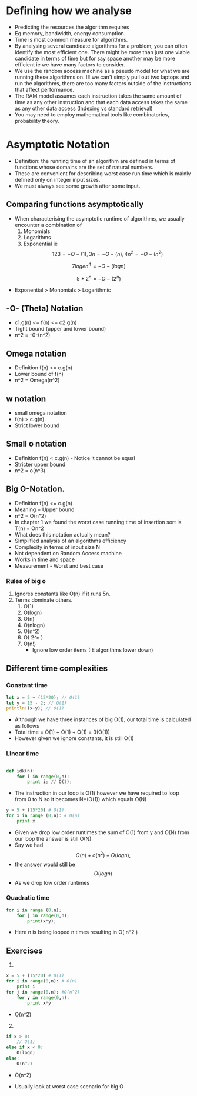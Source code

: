 # Defining how we analyse

- Predicting the resources the algorithm requires
- Eg memory, bandwidth, energy consumption.
- Time is most common measure for algorithms.
- By analysing several candidate algorithms for a problem, you can often identify the most efficient one. There might be more than just one viable candidate in terms of time but for say space another may be more efficient ie we have many factors to consider.
- We use the random access machine as a pseudo model for what we are running these algorithms on. IE we can't simply pull out two laptops and run the algorithms, there are too many factors outside of the instructions that affect performance.
- The RAM model assumes each instruction takes the same amount of time as any other instruction and that each data access takes the same as any other data access (Indexing vs standard retrieval)
- You may need to employ mathematical tools like combinatorics, probability theory.

# Asymptotic Notation
- Definition: the running time of an algorithm are defined in terms of functions whose domains are the set of natural numbers.
- These are convenient for describing worst case run time which is mainly defined only on integer input sizes. 
- We must always see some growth after some input.
## Comparing functions asymptotically
- When characterising the asymptotic runtime of algorithms, we usually encounter a combination of 
	1. Monomials 
	2. Logarithms
	3. Exponential ie
$$
	 123 = -O-(1), 3n = -O-(n), 4n^2 = -O-(n^2)
$$

$$
	7log e n^4 = -O-(log n)
$$

$$
5*2^n = -O-(2^n)
$$
- Exponential > Monomials > Logarithmic
## -O- (Theta) Notation

- c1.g(n) <= f(n) <= c2.g(n)
- Tight bound (upper and lower bound)
- n^2 = -0-(n^2)


## Omega notation

- Definition f(n) >= c.g(n) 
- Lower bound of f(n)
- n^2 = Omega(n^2)

## w notation
- small omega notation
- f(n) > c.g(n)
- Strict lower bound
## Small o notation

- Definition f(n) < c.g(n) - Notice it cannot be equal
- Stricter upper bound
- n^2 = o(n^3)
## Big O-Notation.
- Definition f(n) <= c.g(n) 
- Meaning = Upper bound
- n^2 = O(n^2)
- In chapter 1 we found the worst case running time of insertion sort is T(n) = On^2
- What does this notation actually mean?
- SImplified analysis of an algorithms efficiency
- Complexity in terms of input size N 
- Not dependent on Random Access machine
- Works in time and space
- Measurement - Worst and best case

### Rules of big o

1. Ignores constants like O(n) if it runs 5n. 
2. Terms dominate others.
	1. O(1)
	2. O(logn)
	3. O(n)
	4. O(nlogn)
	5. O(n^2)
	6. O( 2^n )
	7. O(n!)
		- Ignore low order items (IE algorithms lower down)


## Different time complexities

### Constant time
``` rust
let x = 5 + (15*20); // O(1)
let y = 15 - 2; // O(1)
println!(x+y); // O(1)
```

- Although we have three instances of big O(1), our total time is calculated as follows
- Total time  = O(1) + O(1) + O(1) = 3(O(1))
- However given we ignore constants, it is still O(1)

### Linear time

``` python

def idk(n):
	for i in range(0,n): 
		print i; // O(1);
```

- The instruction in our loop is O(1) however we have required to loop from 0 to N so it becomes N*(O(1)) which equals O(N)

``` python
y = 5 + (15*20) # O(1)
for x in range (0,n): # O(n)
	print x
```

- Given we drop low order runtimes the sum of O(1) from y and O(N) from our loop the answer is still O(N)
- Say we had 
$$
O(n) + o(n^2) + O(logn), 
$$
- the answer would still be 
$$
O(logn)
$$
- As we drop low order runtimes

### Quadratic time

``` python
for i in range (0,n);
	for j in range(0,n);
		print(x*y);
```

- Here n is being looped n times resulting in O( n^2 )

## Exercises
1. 
``` python
x = 5 + (15*20) # O(1)
for i in range(0,n): # O(n)
	print i 
for j in range(0,n): #O(n^2)
	for y in range(0,n):
		print x*y 
```
- O(n^2)

2. 
``` c
if x > 0:
	// O(1)
else if x < 0:
	O(logn)
else:
	O(n^2)
```

- O(n^2)

- Usually look at worst case scenario for big O

